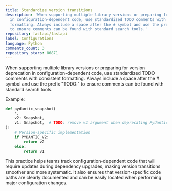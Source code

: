 ```yaml
---
title: Standardize version transitions
description: 'When supporting multiple library versions or preparing for version deprecation
  in configuration-dependent code, use standardized TODO comments with consistent
  formatting. Always include a space after the # symbol and use the prefix "TODO:"
  to ensure comments can be found with standard search tools.'
repository: fastapi/fastapi
label: Configurations
language: Python
comments_count: 3
repository_stars: 86871
---
```


When supporting multiple library versions or preparing for version deprecation in configuration-dependent code, use standardized TODO comments with consistent formatting. Always include a space after the # symbol and use the prefix "TODO:" to ensure comments can be found with standard search tools.

Example:
```python
def pydantic_snapshot(
    *,
    v2: Snapshot,
    v1: Snapshot,  # TODO: remove v1 argument when deprecating Pydantic v1
):
    # Version-specific implementation
    if PYDANTIC_V2:
        return v2
    else:
        return v1
```

This practice helps teams track configuration-dependent code that will require updates during dependency upgrades, making version transitions smoother and more systematic. It also ensures that version-specific code paths are clearly documented and can be easily located when performing major configuration changes.